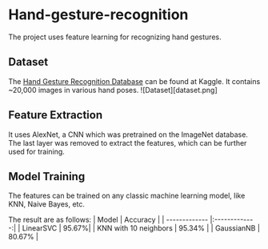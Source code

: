 # Hand-gesture-recognition


The project uses feature learning for recognizing hand gestures.

## Dataset
The [Hand Gesture Recognition Database](https://www.kaggle.com/gti-upm/leapgestrecog) can be found at Kaggle. It contains ~20,000 images in various hand poses.
![Dataset][dataset.png]

## Feature Extraction
It uses AlexNet, a CNN which was pretrained on the ImageNet database. The last layer was removed to extract the features, which can be further used for training.

## Model Training
The features can be trained on any classic machine learning model, like KNN, Naive Bayes, etc.

The result are as follows:
| Model        | Accuracy           |
| ------------- |:-------------:|
| LinearSVC      | 95.67%|
| KNN with 10 neighbors      | 95.34%      |
| GaussianNB      |   80.67%    |
